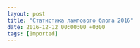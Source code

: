 ```yaml
---
layout: post
title: "Статистика лампового блога 2016"
date: 2016-12-12 00:00:00 +0300
tags: [Imported]
---
```


